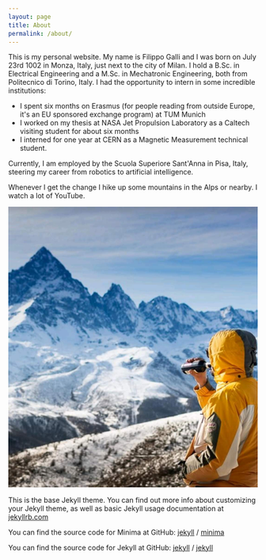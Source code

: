 ```yaml
---
layout: page
title: About
permalink: /about/
---
```


This is my personal website. My name is Filippo Galli and I was born on July 23rd 1002 in Monza, Italy, just next to the city of Milan. 
I hold a B.Sc. in Electrical Engineering and a M.Sc. in Mechatronic Engineering, both from Politecnico di Torino, Italy.
I had the opportunity to intern in some incredible institutions:
* I spent six months on Erasmus (for people reading from outside Europe, it's an EU sponsored exchange program) at TUM Munich
* I worked on my thesis at NASA Jet Propulsion Laboratory as a Caltech visiting student for about six months
* I interned for one year at CERN as a Magnetic Measurement technical student.

Currently, I am employed by the Scuola Superiore Sant'Anna in Pisa, Italy, steering my career from robotics to artificial intelligence.

Whenever I get the change I hike up some mountains in the Alps or nearby. I watch a lot of YouTube.

![Me in front of Monviso Mountain](assets/mountain.jpg)

This is the base Jekyll theme. You can find out more info about customizing your Jekyll theme, as well as basic Jekyll usage documentation at [jekyllrb.com](https://jekyllrb.com/)

You can find the source code for Minima at GitHub:
[jekyll][jekyll-organization] /
[minima](https://github.com/jekyll/minima)

You can find the source code for Jekyll at GitHub:
[jekyll][jekyll-organization] /
[jekyll](https://github.com/jekyll/jekyll)


[jekyll-organization]: https://github.com/jekyll
